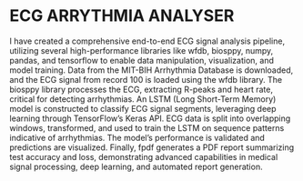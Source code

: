 # ECG ARRYTHMIA ANALYSER

I have created a comprehensive end-to-end ECG signal analysis pipeline, utilizing several high-performance libraries  like wfdb, biosppy, numpy, pandas, and tensorflow to enable data manipulation, visualization, and model training. Data from the MIT-BIH Arrhythmia Database is downloaded, and the ECG signal from record 100 is loaded using the wfdb library. The biosppy library processes the ECG, extracting R-peaks and heart rate, critical for detecting arrhythmias.
An LSTM (Long Short-Term Memory) model is constructed to classify ECG signal segments, leveraging deep learning through TensorFlow’s Keras API. ECG data is split into overlapping windows, transformed, and used to train the LSTM on sequence patterns indicative of arrhythmias. The model’s performance is validated and predictions are visualized. Finally, fpdf generates a PDF report summarizing test accuracy and loss, demonstrating advanced capabilities in medical signal processing, deep learning, and automated report generation.
